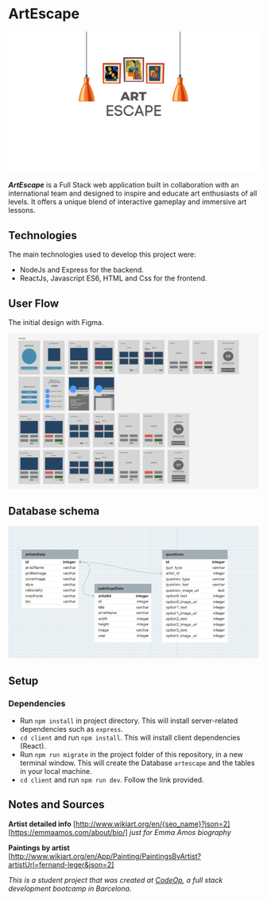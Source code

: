# ArtEscape

![ArtEscape](./images/Logo_ArtEscape.png)

**_ArtEscape_** is a Full Stack web application built in collaboration with an international team and designed to inspire and educate art enthusiasts of all levels.
It offers a unique blend of interactive gameplay and immersive art lessons.

## Technologies

The main technologies used to develop this project were:

- NodeJs and Express for the backend.
- ReactJs, Javascript ES6, HTML and Css for the frontend.

## User Flow

The initial design with Figma.

![FigmaDesign](./images/Screenshot%202023-06-22%20at%2014.30.06%20copy.png)

## Database schema

![DataBase_Schema](./images/DB%20schema.png)

## Setup

### Dependencies

- Run `npm install` in project directory. This will install server-related dependencies such as `express`.
- `cd client` and run `npm install`. This will install client dependencies (React).
- Run `npm run migrate` in the project folder of this repository, in a new terminal window. This will create the Database `artescape` and the tables in your local machine.
- `cd client` and run `npm run dev`. Follow the link provided.

## Notes and Sources

**Artist detailed info**
[http://www.wikiart.org/en/{seo_name}?json=2]
[https://emmaamos.com/about/bio/] _just for Emma Amos biography_

**Paintings by artist**
[http://www.wikiart.org/en/App/Painting/PaintingsByArtist?artistUrl=fernand-leger&json=2]

_This is a student project that was created at [CodeOp](http://codeop.tech), a full stack development bootcamp in Barcelona._
